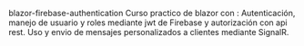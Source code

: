 blazor-firebase-authentication
Curso practico de blazor con : Autenticación, manejo de usuario y roles mediante jwt de Firebase y autorización con api rest. Uso y envio de mensajes personalizados a clientes mediante SignalR.
